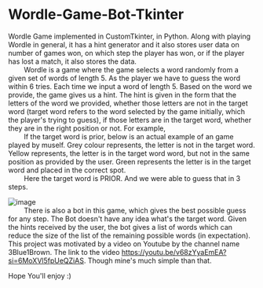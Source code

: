 # Wordle-Game-Bot-Tkinter
Wordle Game implemented in CustomTkinter, in Python. Along with playing Wordle in general, it has a hint generator and it also stores user data on number of games won, on which step the player has won, or if the player has lost a match, it also stores the data.  
&emsp;&emsp; Wordle is a game where the game selects a word randomly from a given set of words of length 5. As the player we have to guess the word within 6 tries. Each time we input a word of length 5. Based on the word we provide, the game gives us a hint. The hint is given in the form that the letters of the word we provided, whether those letters are not in the target word (target word refers to the word selected by the game initially, which the player's trying to guess), if those letters are in the target word, whether they are in the right position or not. For example,  
&emsp;&emsp; If the target word is prior, below is an actual example of an game played by muself. Grey colour represents, the letter is not in the target word. Yellow represents, the letter is in the target word word, but not in the same position as provided by the user. Green represents the letter is in the target word and placed in the correct spot.  
&emsp;&emsp; Here the target word is PRIOR. And we were able to guess that in 3 steps.  
  
![image](https://github.com/NightFury52/Wordle-Game-Bot-Tkinter/assets/143572917/e23bc5ea-3c4b-4c89-916c-8525f69c4f05)  
&emsp;&emsp; There is also a bot in this game, which gives the best possible guess for any step. The Bot doesn't have any idea what's the target word. Given the hints received by the user, the bot gives a list of words which can reduce the size of the list of the remaining possible words (in expectation). This project was motivated by a video on Youtube by the channel name 3Blue1Brown. The link to the video https://youtu.be/v68zYyaEmEA?si=6MoXVl5fpUeQZiAS. Though mine's much simple than that.  

  Hope You'll enjoy :)


